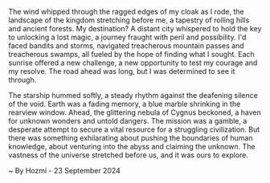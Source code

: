 
The wind whipped through the ragged edges of my cloak as I rode, the landscape of the kingdom stretching before me, a tapestry of rolling hills and ancient forests.  My destination? A distant city whispered to hold the key to unlocking a lost magic, a journey fraught with peril and possibility. I'd faced bandits and storms, navigated treacherous mountain passes and treacherous swamps, all fueled by the hope of finding what I sought. Each sunrise offered a new challenge, a new opportunity to test my courage and my resolve.  The road ahead was long, but I was determined to see it through.

The starship hummed softly, a steady rhythm against the deafening silence of the void.  Earth was a fading memory, a blue marble shrinking in the rearview window.  Ahead, the glittering nebula of Cygnus beckoned, a haven for unknown wonders and untold dangers.  The mission was a gamble, a desperate attempt to secure a vital resource for a struggling civilization.  But there was something exhilarating about pushing the boundaries of human knowledge, about venturing into the abyss and claiming the unknown.  The vastness of the universe stretched before us, and it was ours to explore. 

~ By Hozmi - 23 September 2024

